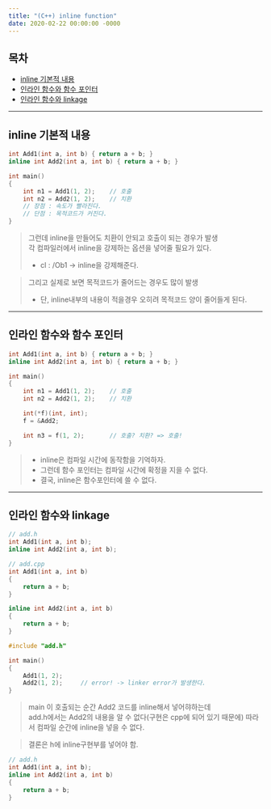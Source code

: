 ```yaml
---
title: "(C++) inline function"
date: 2020-02-22 00:00:00 -0000
---
```


## 목차

* [inline 기본적 내용](https://8bitscoding.github.io/cpp-im-inline-func/#inline-기본적-내용)
* [인라인 함수와 함수 포인터](https://8bitscoding.github.io/cpp-im-inline-func/#인라인-함수와-함수-포인터)
* [인라인 함수와 linkage](https://8bitscoding.github.io/cpp-im-inline-func/#인라인-함수와-linkage)

---

## inline 기본적 내용

```cpp
int Add1(int a, int b) { return a + b; }
inline int Add2(int a, int b) { return a + b; }

int main()
{
    int n1 = Add1(1, 2);    // 호출
    int n2 = Add2(1, 2);    // 치환
    // 장점 : 속도가 빨라진다.
    // 단점 : 목적코드가 커진다.
}
```

> 그런데 inline을 만들어도 치환이 안되고 호출이 되는 경우가 발생<br>
> 각 컴파일러에서 inline을 강제하는 옵션을 넣어줄 필요가 있다.<br>
> * cl : /Ob1 -> inline을 강제해준다.

> 그리고 실제로 보면 목적코드가 줄어드는 경우도 많이 발생
> * 단, inline내부의 내용이 적을경우 오히려 목적코드 양이 줄어들게 된다.

---

## 인라인 함수와 함수 포인터

```cpp
int Add1(int a, int b) { return a + b; }
inline int Add2(int a, int b) { return a + b; }

int main()
{
    int n1 = Add1(1, 2);    // 호출
    int n2 = Add2(1, 2);    // 치환

    int(*f)(int, int);
    f = &Add2;

    int n3 = f(1, 2);       // 호출? 치환? => 호출!
}
```

> * inline은 컴파일 시간에 동작함을 기억하자.
> * 그런데 함수 포인터는 컴파일 시간에 확정을 지을 수 없다.
> * 결국, inline은 함수포인터에 쓸 수 없다.

---

## 인라인 함수와 linkage

```cpp
// add.h
int Add1(int a, int b);
inline int Add2(int a, int b);
```

```cpp
// add.cpp
int Add1(int a, int b) 
{ 
    return a + b;
}

inline int Add2(int a, int b) 
{ 
    return a + b;
}
```

```cpp
#include "add.h"

int main()
{
    Add1(1, 2);
    Add2(1, 2);     // error! -> linker error가 발생한다.
}
```

> main 이 호출되는 순간 Add2 코드를 inline해서 넣어햐하는데<br>
> add.h에서는 Add2의 내용을 알 수 없다(구현은 cpp에 되어 있기 때문에) 따라서 컴파일 순간에 inline을 넣을 수 없다.

> 결론은 h에 inline구현부를 넣어야 함.

```cpp
// add.h
int Add1(int a, int b);
inline int Add2(int a, int b) 
{ 
    return a + b;
}
```